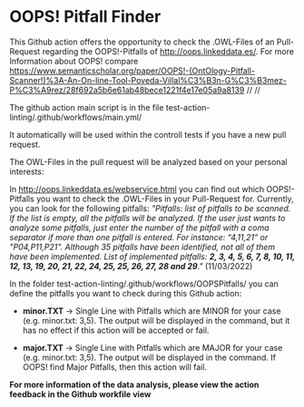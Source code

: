 # OOPS! Pitfall Finder

This Github action offers the opportunity to check the .OWL-Files of an Pull-Request regarding the OOPS!-Pitfalls of http://oops.linkeddata.es/. For more Information about OOPS! compare https://www.semanticscholar.org/paper/OOPS!-(OntOlogy-Pitfall-Scanner!)%3A-An-On-line-Tool-Poveda-Villal%C3%B3n-G%C3%B3mez-P%C3%A9rez/28f692a5b6e61ab48bece1221f4e17e05a9a8139 
//
//

The github action main script is in the file test-action-linting/.github/workflows/main.yml/

It automatically will be used within the controll tests if you have a new pull request. 

The OWL-Files in the pull request will be analyzed based on your personal interests: 

In http://oops.linkeddata.es/webservice.html you can find out which OOPS!-Pitfalls you want to check the .OWL-Files in your Pull-Request for. Currently, you can look for the following pitfalls: _"Pitfalls: list of pitfalls to be scanned. If the list is empty, all the pitfalls will be analyzed. If the user just wants to analyze some pitfalls, just enter the number of the pitfall with a coma separator if more than one pitfall is entered. For instance: “4,11,21” or "P04,P11,P21". Although 35 pitfalls have been identified, not all of them have been implemented. List of implemented pitfalls: **2, 3, 4, 5, 6, 7, 8, 10, 11, 12, 13, 19, 20, 21, 22, 24, 25, 25, 26, 27, 28 and 29**."_ (11/03/2022)

In the folder test-action-linting/.github/workflows/OOPSPitfalls/ you can define the pitfalls you want to check during this Github action: 

- **minor.TXT** -> Single Line with Pitfalls which are MINOR for your case (e.g. minor.txt: 3,5). The output will be displayed in the command, but it has no effect if this action will be accepted or fail.  

- **major.TXT** -> Single Line with Pitfalls which are MAJOR for your case (e.g. minor.txt: 3,5). The output will be displayed in the command. If OOPS! find Major Pitfalls, then this action will fail. 

**For more information of the data analysis, please view the action feedback in the Github workfile view**
